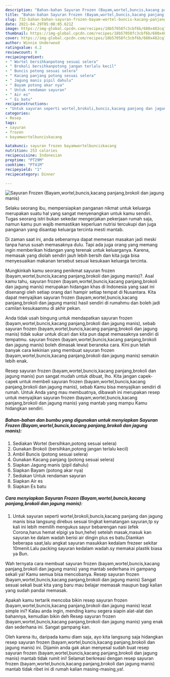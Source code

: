 ```yaml
---
description: "Bahan-bahan Sayuran Frozen (Bayam,wortel,buncis,kacang panjang,brokoli dan jagung manis) Sederhana Untuk Jualan"
title: "Bahan-bahan Sayuran Frozen (Bayam,wortel,buncis,kacang panjang,brokoli dan jagung manis) Sederhana Untuk Jualan"
slug: 732-bahan-bahan-sayuran-frozen-bayam-wortel-buncis-kacang-panjang-brokoli-dan-jagung-manis-sederhana-untuk-jualan
date: 2021-04-29T05:08:05.621Z
image: https://img-global.cpcdn.com/recipes/18b57058fc3cbf6b/680x482cq70/sayuran-frozen-bayamwortelbunciskacang-panjangbrokoli-dan-jagung-manis-foto-resep-utama.jpg
thumbnail: https://img-global.cpcdn.com/recipes/18b57058fc3cbf6b/680x482cq70/sayuran-frozen-bayamwortelbunciskacang-panjangbrokoli-dan-jagung-manis-foto-resep-utama.jpg
cover: https://img-global.cpcdn.com/recipes/18b57058fc3cbf6b/680x482cq70/sayuran-frozen-bayamwortelbunciskacang-panjangbrokoli-dan-jagung-manis-foto-resep-utama.jpg
author: Winnie Underwood
ratingvalue: 4.2
reviewcount: 9
recipeingredient:
- " Wortel bersihkanpotong sesuai selera"
- " Brokoli bersihkanpotong jangan terlalu kecil"
- " Buncis potong sesuai selera"
- " Kacang panjang potong sesuai selera"
- " Jagung manis pipil dahulu"
- " Bayam potong akar nya"
- " Untuk rendaman sayuran"
- " Air es"
- " Es batu"
recipeinstructions:
- "Untuk sayuran seperti wortel,brokoli,buncis,kacang panjang dan jagung manis bisa langsung direbus sesuai tingkat kematangan sayuran,tp sy kali ini lebih memilih mengukus sayur bebarengan nasi (efek Corona,harus hemat elpigi ya bun,hehe) setelah masak,masuk kan sayuran ke dalam wadah berisi air dingin plus es batu.Diamkan beberapa saat,lalu angkat sayuran masukkan kedalam frezeer sekitar 10menit.Lalu packing sayuran kedalam wadah.sy memakai plastik biasa ya Bun."
categories:
- Resep
tags:
- sayuran
- frozen
- bayamwortelbunciskacang

katakunci: sayuran frozen bayamwortelbunciskacang 
nutrition: 253 calories
recipecuisine: Indonesian
preptime: "PT29M"
cooktime: "PT41M"
recipeyield: "1"
recipecategory: Dinner

---
```



![Sayuran Frozen (Bayam,wortel,buncis,kacang panjang,brokoli dan jagung manis)](https://img-global.cpcdn.com/recipes/18b57058fc3cbf6b/680x482cq70/sayuran-frozen-bayamwortelbunciskacang-panjangbrokoli-dan-jagung-manis-foto-resep-utama.jpg)

Selaku seorang ibu, mempersiapkan panganan nikmat untuk keluarga merupakan suatu hal yang sangat menyenangkan untuk kamu sendiri. Tugas seorang istri bukan sekedar mengerjakan pekerjaan rumah saja, namun kamu pun wajib memastikan keperluan nutrisi tercukupi dan juga panganan yang disantap keluarga tercinta mesti mantab.

Di zaman  saat ini, anda sebenarnya dapat memesan masakan jadi meski tanpa harus susah memasaknya dulu. Tapi ada juga orang yang memang ingin memberikan hidangan yang terenak untuk keluarganya. Karena, memasak yang diolah sendiri jauh lebih bersih dan kita juga bisa menyesuaikan makanan tersebut sesuai kesukaan keluarga tercinta. 



Mungkinkah kamu seorang penikmat sayuran frozen (bayam,wortel,buncis,kacang panjang,brokoli dan jagung manis)?. Asal kamu tahu, sayuran frozen (bayam,wortel,buncis,kacang panjang,brokoli dan jagung manis) merupakan hidangan khas di Indonesia yang saat ini disenangi oleh setiap orang dari hampir setiap tempat di Nusantara. Kita dapat menyajikan sayuran frozen (bayam,wortel,buncis,kacang panjang,brokoli dan jagung manis) hasil sendiri di rumahmu dan boleh jadi camilan kesukaanmu di akhir pekan.

Anda tidak usah bingung untuk mendapatkan sayuran frozen (bayam,wortel,buncis,kacang panjang,brokoli dan jagung manis), sebab sayuran frozen (bayam,wortel,buncis,kacang panjang,brokoli dan jagung manis) tidak sukar untuk dicari dan kita pun dapat memasaknya sendiri di tempatmu. sayuran frozen (bayam,wortel,buncis,kacang panjang,brokoli dan jagung manis) boleh dimasak lewat beraneka cara. Kini pun telah banyak cara kekinian yang membuat sayuran frozen (bayam,wortel,buncis,kacang panjang,brokoli dan jagung manis) semakin lebih enak.

Resep sayuran frozen (bayam,wortel,buncis,kacang panjang,brokoli dan jagung manis) pun sangat mudah untuk dibuat, lho. Kita jangan capek-capek untuk membeli sayuran frozen (bayam,wortel,buncis,kacang panjang,brokoli dan jagung manis), sebab Kamu bisa menyajikan sendiri di rumah. Untuk Anda yang mau membuatnya, dibawah ini merupakan resep untuk menyajikan sayuran frozen (bayam,wortel,buncis,kacang panjang,brokoli dan jagung manis) yang mantab yang mampu Kamu hidangkan sendiri.

<!--inarticleads1-->

##### Bahan-bahan dan bumbu yang digunakan untuk menyiapkan Sayuran Frozen (Bayam,wortel,buncis,kacang panjang,brokoli dan jagung manis):

1. Sediakan  Wortel (bersihkan,potong sesuai selera)
1. Gunakan  Brokoli (bersihkan,potong jangan terlalu kecil)
1. Ambil  Buncis (potong sesuai selera)
1. Gunakan  Kacang panjang (potong sesuai selera)
1. Siapkan  Jagung manis (pipil dahulu)
1. Siapkan  Bayam (potong akar nya)
1. Sediakan  Untuk rendaman sayuran
1. Siapkan  Air es
1. Siapkan  Es batu




<!--inarticleads2-->

##### Cara menyiapkan Sayuran Frozen (Bayam,wortel,buncis,kacang panjang,brokoli dan jagung manis):

1. Untuk sayuran seperti wortel,brokoli,buncis,kacang panjang dan jagung manis bisa langsung direbus sesuai tingkat kematangan sayuran,tp sy kali ini lebih memilih mengukus sayur bebarengan nasi (efek Corona,harus hemat elpigi ya bun,hehe) setelah masak,masuk kan sayuran ke dalam wadah berisi air dingin plus es batu.Diamkan beberapa saat,lalu angkat sayuran masukkan kedalam frezeer sekitar 10menit.Lalu packing sayuran kedalam wadah.sy memakai plastik biasa ya Bun.




Wah ternyata cara membuat sayuran frozen (bayam,wortel,buncis,kacang panjang,brokoli dan jagung manis) yang mantab sederhana ini gampang sekali ya! Kamu semua bisa mencobanya. Resep sayuran frozen (bayam,wortel,buncis,kacang panjang,brokoli dan jagung manis) Sangat sesuai sekali buat kita yang baru mau belajar memasak maupun bagi kalian yang sudah pandai memasak.

Apakah kamu tertarik mencoba bikin resep sayuran frozen (bayam,wortel,buncis,kacang panjang,brokoli dan jagung manis) lezat simple ini? Kalau anda ingin, mending kamu segera siapin alat-alat dan bahannya, kemudian bikin deh Resep sayuran frozen (bayam,wortel,buncis,kacang panjang,brokoli dan jagung manis) yang enak dan sederhana ini. Sangat gampang kan. 

Oleh karena itu, daripada kamu diam saja, ayo kita langsung saja hidangkan resep sayuran frozen (bayam,wortel,buncis,kacang panjang,brokoli dan jagung manis) ini. Dijamin anda gak akan menyesal sudah buat resep sayuran frozen (bayam,wortel,buncis,kacang panjang,brokoli dan jagung manis) mantab tidak rumit ini! Selamat berkreasi dengan resep sayuran frozen (bayam,wortel,buncis,kacang panjang,brokoli dan jagung manis) mantab tidak ribet ini di rumah kalian masing-masing,ya!.

